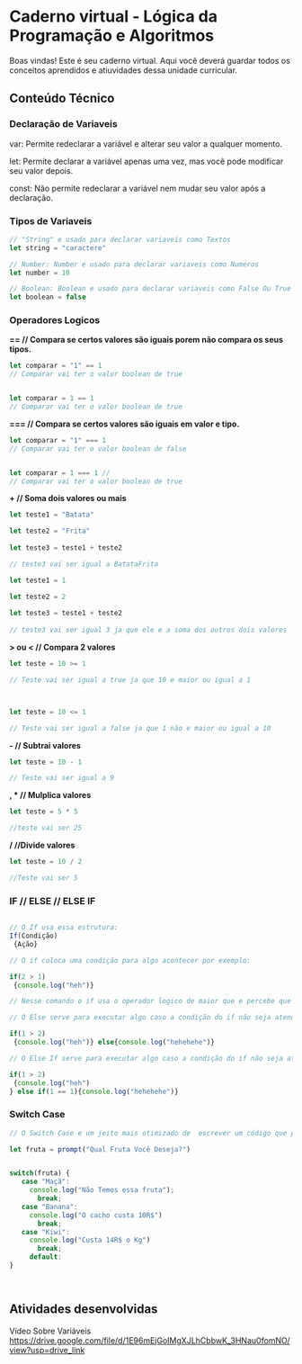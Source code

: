 # Caderno virtual - Lógica da Programação e Algoritmos
Boas vindas! Este é seu caderno virtual. Aqui você deverá guardar todos os conceitos aprendidos e atiuvidades dessa unidade curricular. 


## Conteúdo Técnico

### Declaração de Variaveis

var: Permite redeclarar a variável e alterar seu valor a qualquer momento.

let: Permite declarar a variável apenas uma vez, mas você pode modificar seu valor depois.

const: Não permite redeclarar a variável nem mudar seu valor após a declaração.

### Tipos de Variaveis


~~~javascript
// "String" e usado para declarar variaveis como Textos 
let string = "caractere"
~~~


~~~javascript
// Number: Number e usado para declarar variaveis como Numeros 
let number = 10
~~~


~~~javascript
// Boolean: Boolean e usado para declarar variaveis como False Ou True
let boolean = false
~~~


### Operadores Logicos 

**== // Compara se certos valores são iguais porem não compara os seus tipos.**


~~~javascript
let comparar = "1" == 1 
// Comparar vai ter o valor boolean de true


let comparar = 1 == 1 
// Comparar vai ter o valor boolean de true
~~~


**=== // Compara se certos valores são iguais em valor e tipo.**


~~~javascript
let comparar = "1" === 1 
// Comparar vai ter o valor boolean de false


let comparar = 1 === 1 //
// Comparar vai ter o valor boolean de true
~~~


**+ // Soma dois valores ou mais**

~~~javascript
let teste1 = "Batata" 

let teste2 = "Frita"  
    
let teste3 = teste1 + teste2 

// teste3 vai ser igual a BatataFrita 
~~~


~~~javascript                    
let teste1 = 1 

let teste2 = 2 
     
let teste3 = teste1 + teste2 
     
// teste3 vai ser igual 3 ja que ele e a soma dos outros dois valores 
~~~


**> ou < // Compara 2 valores**


~~~javascript     
let teste = 10 >= 1

// Teste vai ser igual a true ja que 10 e maior ou igual a 1



let teste = 10 <= 1

// Teste vai ser igual a false ja que 1 não e maior ou igual a 10
~~~


**- // Subtrai valores**


~~~javascript     
let teste = 10 - 1 

// Teste vai ser igual a 9
~~~


**, * // Mulplica valores**


~~~javascript     
let teste = 5 * 5 

//teste vai ser 25
~~~


**/  //Divide valores**


~~~javascript     
let teste = 10 / 2

//Teste vai ser 5 
~~~



### IF // ELSE // ELSE IF

~~~javascript

// O If usa essa estrutura:
If(Condição)
 {Ação}

// O if coloca uma condição para algo acontecer por exemplo:

if(2 > 1)
 {console.log("heh")}

// Nesse comando o if usa o operador logico de maior que e percebe que 2 e maior que 1 e por isso executa o comando 
~~~

~~~javascript
// O Else serve para executar algo caso a condição do if não seja atendida

if(1 > 2)
 {console.log("heh")} else{console.log("hehehehe")}

~~~

~~~javascript
// O Else If serve para executar algo caso a condição do if não seja atendida e a nova condição do Else if seja atendida 

if(1 > 2)
 {console.log("heh")
} else if(1 == 1){console.log("hehehehe")}

~~~

### Switch Case
~~~javascript
// O Switch Case e um jeito mais otimizado de  escrever um código que precise de muitos else If

let fruta = prompt("Qual Fruta Você Deseja?")


switch(fruta) {
   case "Maçã":
     console.log("Não Temos essa fruta");
       break;
   case "Banana":
     console.log("O cacho custa 10R$")
       break;
   case "Kiwi":
     console.log("Custa 14R$ o Kg")
       break;
     default:
}




~~~

## Atividades desenvolvidas

Vídeo Sobre Variáveis https://drive.google.com/file/d/1E96mEjGoIMgXJLhCbbwK_3HNau0fomNO/view?usp=drive_link




